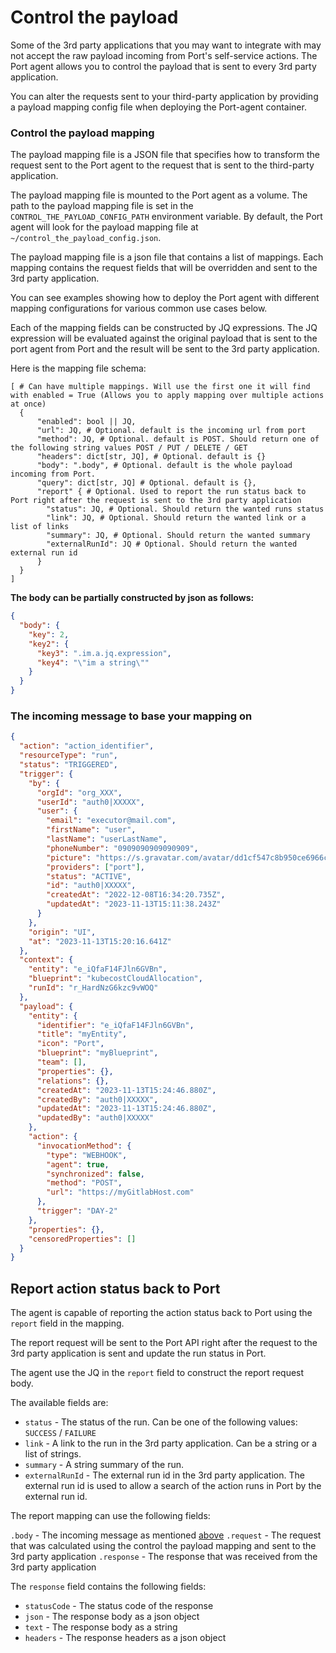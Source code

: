 # Control the payload

Some of the 3rd party applications that you may want to integrate with may not accept the raw payload incoming from
Port's
self-service actions. The Port agent allows you to control the payload that is sent to every 3rd party application.

You can alter the requests sent to your third-party application by providing a payload mapping config file when
deploying the
Port-agent container.

### Control the payload mapping

The payload mapping file is a JSON file that specifies how to transform the request sent to the Port agent to the
request that is sent to the third-party application.

The payload mapping file is mounted to the Port agent as a volume. The path to the payload mapping file is set in the
`CONTROL_THE_PAYLOAD_CONFIG_PATH` environment variable. By default, the Port agent will look for the payload mapping
file at `~/control_the_payload_config.json`.

The payload mapping file is a json file that contains a list of mappings. Each mapping contains the request fields that
will be overridden and sent to the 3rd party application.

You can see examples showing how to deploy the Port agent with different mapping configurations for various common use
cases below.

Each of the mapping fields can be constructed by JQ expressions. The JQ expression will be evaluated against the
original payload that is sent to the port agent from Port and the result will be sent to the 3rd party application.

Here is the mapping file schema:

```showLineNumbers
[ # Can have multiple mappings. Will use the first one it will find with enabled = True (Allows you to apply mapping over multiple actions at once)
  {
      "enabled": bool || JQ,
      "url": JQ, # Optional. default is the incoming url from port
      "method": JQ, # Optional. default is POST. Should return one of the following string values POST / PUT / DELETE / GET
      "headers": dict[str, JQ], # Optional. default is {}
      "body": ".body", # Optional. default is the whole payload incoming from Port.
      "query": dict[str, JQ] # Optional. default is {},
      "report" { # Optional. Used to report the run status back to Port right after the request is sent to the 3rd party application
        "status": JQ, # Optional. Should return the wanted runs status
        "link": JQ, # Optional. Should return the wanted link or a list of links
        "summary": JQ, # Optional. Should return the wanted summary
        "externalRunId": JQ # Optional. Should return the wanted external run id
      }
  }
]
```

**The body can be partially constructed by json as follows:**

```json showLineNumbers
{
  "body": {
    "key": 2,
    "key2": {
      "key3": ".im.a.jq.expression",
      "key4": "\"im a string\""
    }
  }
}
```

### The incoming message to base your mapping on

```json showLineNumbers
{
  "action": "action_identifier",
  "resourceType": "run",
  "status": "TRIGGERED",
  "trigger": {
    "by": {
      "orgId": "org_XXX",
      "userId": "auth0|XXXXX",
      "user": {
        "email": "executor@mail.com",
        "firstName": "user",
        "lastName": "userLastName",
        "phoneNumber": "0909090909090909",
        "picture": "https://s.gravatar.com/avatar/dd1cf547c8b950ce6966c050234ac997?s=480&r=pg&d=https%3A%2F%2Fcdn.auth0.com%2Favatars%2Fga.png",
        "providers": ["port"],
        "status": "ACTIVE",
        "id": "auth0|XXXXX",
        "createdAt": "2022-12-08T16:34:20.735Z",
        "updatedAt": "2023-11-13T15:11:38.243Z"
      }
    },
    "origin": "UI",
    "at": "2023-11-13T15:20:16.641Z"
  },
  "context": {
    "entity": "e_iQfaF14FJln6GVBn",
    "blueprint": "kubecostCloudAllocation",
    "runId": "r_HardNzG6kzc9vWOQ"
  },
  "payload": {
    "entity": {
      "identifier": "e_iQfaF14FJln6GVBn",
      "title": "myEntity",
      "icon": "Port",
      "blueprint": "myBlueprint",
      "team": [],
      "properties": {},
      "relations": {},
      "createdAt": "2023-11-13T15:24:46.880Z",
      "createdBy": "auth0|XXXXX",
      "updatedAt": "2023-11-13T15:24:46.880Z",
      "updatedBy": "auth0|XXXXX"
    },
    "action": {
      "invocationMethod": {
        "type": "WEBHOOK",
        "agent": true,
        "synchronized": false,
        "method": "POST",
        "url": "https://myGitlabHost.com"
      },
      "trigger": "DAY-2"
    },
    "properties": {},
    "censoredProperties": []
  }
}
```

## Report action status back to Port

The agent is capable of reporting the action status back to Port using the `report` field in the mapping.

The report request will be sent to the Port API right after the request to the 3rd party application is sent and update
the run status in Port.

The agent use the JQ in the `report` field to construct the report request body.

The available fields are:

- `status` - The status of the run. Can be one of the following values: `SUCCESS` / `FAILURE`
- `link` - A link to the run in the 3rd party application. Can be a string or a list of strings.
- `summary` - A string summary of the run.
- `externalRunId` - The external run id in the 3rd party application. The external run id is used to allow a search of
  the action runs in Port by the external run id.

The report mapping can use the following fields:

`.body` - The incoming message as mentioned [above](#the-incoming-message-to-base-your-mapping-on)
`.request` - The request that was calculated using the control the payload mapping and sent to the 3rd party application
`.response` - The response that was received from the 3rd party application

The `response` field contains the following fields:

- `statusCode` - The status code of the response
- `json` - The response body as a json object
- `text` - The response body as a string
- `headers` - The response headers as a json object

